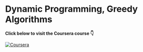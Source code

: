 # Dynamic Programming, Greedy Algorithms  

**Click below to visit the Coursera course 👇**  

[![Coursera](https://img.shields.io/badge/Coursera-Dynamic%20Programming%2C%20Greedy%20Algorithms-blue?style=for-the-badge&logo=Coursera)](https://www.coursera.org/learn/dynamic-programming-greedy-algorithms)
